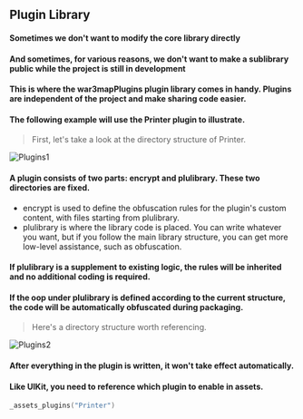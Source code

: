 ## Plugin Library

#### Sometimes we don't want to modify the core library directly

#### And sometimes, for various reasons, we don't want to make a sublibrary public while the project is still in development

#### This is where the war3mapPlugins plugin library comes in handy. Plugins are independent of the project and make sharing code easier.

#### The following example will use the Printer plugin to illustrate.

> First, let's take a look at the directory structure of Printer.

![Plugins1](https://gitlab.com/h-document/lik/-/raw/main/assets/plugins1.png)

#### A plugin consists of two parts: encrypt and plulibrary. These two directories are fixed.

* encrypt is used to define the obfuscation rules for the plugin's custom content, with files starting from plulibrary.
* plulibrary is where the library code is placed. You can write whatever you want, but if you follow the main library structure, you can get more low-level assistance, such as obfuscation.

#### If plulibrary is a supplement to existing logic, the rules will be inherited and no additional coding is required.

#### If the oop under plulibrary is defined according to the current structure, the code will be automatically obfuscated during packaging.

> Here's a directory structure worth referencing.

![Plugins2](https://gitlab.com/h-document/lik/-/raw/main/assets/plugins2.png)

#### After everything in the plugin is written, it won't take effect automatically.

#### Like UIKit, you need to reference which plugin to enable in assets.

```lua
_assets_plugins("Printer")
